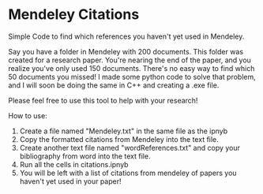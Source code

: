 # Mendeley Citations
Simple Code to find which references you haven't yet used in Mendeley.

Say you have a folder in Mendeley with 200 documents. This folder was created for a research paper. You're nearing the end of the paper, and you realize you've only used 150 documents. There's no easy way to find which 50 documents you missed! I made some python code to solve that problem, and I will soon be doing the same in C++ and creating a .exe file.

Please feel free to use this tool to help with your research!

How to use: 
1. Create a file named "Mendeley.txt" in the same file as the ipnyb
2. Copy the formatted citations from Mendeley into the text file.
3. Create another text file named "wordReferences.txt" and copy your bibliography from word into the text file. 
4. Run all the cells in citations.ipnyb
5. You will be left with a list of citations from mendeley of papers you haven't yet used in your paper!
